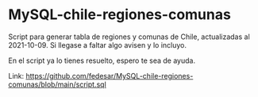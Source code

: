 # MySQL-chile-regiones-comunas
Script para generar tabla de regiones y comunas de Chile, actualizadas al 2021-10-09. Si llegase a faltar algo avisen y lo incluyo.

En el script ya lo tienes resuelto, espero te sea de ayuda.

Link: https://github.com/fedesar/MySQL-chile-regiones-comunas/blob/main/script.sql 
